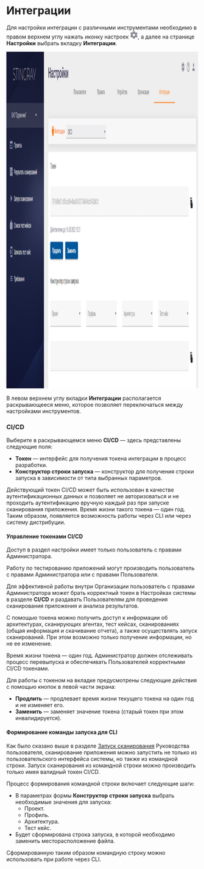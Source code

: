 # Интеграции

  <p>Для настройки интеграции с различными инструментами необходимо в правом верхнем углу нажать иконку настроек <img height="21" src="assets/images/image82.png" width="20" />, а далее на странице <strong>Настройки</strong> выбрать вкладку <strong>Интеграции</strong>.</p>
  <p style="text-align: center"><img height="882" src="assets/images/image33.png" style="cursor: nesw-resize;" width="100%" /></p>
  <p>В левом верхнем углу вкладки <strong>Интеграции</strong> располагается раскрывающееся меню, которое позволяет переключаться между настройками инструментов.</p>
  <h3>CI/CD</h3>
  <p>Выберите в раскрывающемся меню <strong>CI/CD</strong> — здесь представлены следующие поля:</p>
  <ul class="Disc">
    <li><strong>Токен</strong> — интерфейс для получения токена интеграции в процесс разработки.</li>
    <li><strong>Конструктор строки запуска</strong> — конструктор для получения строки запуска в зависимости от типа выбранных параметров.</li>
  </ul>
  <p>Действующий токен CI/CD может быть использован в качестве аутентификационных данных и позволяет не авторизоваться и не проходить аутентификацию вручную каждый раз при запуске сканирования приложения. Время жизни такого токена — один год. Таким образом, появляется возможность работы через CLI или через систему дистрибуции.</p>
  <h4>Управление токенами CI/CD</h4>
  <p>Доступ в раздел настройки имеет только пользователь с правами Администратора.</p>
  <p>Работу по тестированию приложений могут производить пользователь с правами Администратора или с правами Пользователя.</p>
  <p>Для эффективной работы внутри Организации пользователь с правами Администратора может брать корректный токен в Настройках системы в разделе <strong>CI/CD</strong> и раздавать Пользователям для проведения сканирования приложения и анализа результатов.</p>
  <p>С помощью токена можно получить доступ к информации об архитектурах, сканирующих агентах, тест кейсах, сканированиях (общая информация и скачивание отчета), а также осуществлять запуск сканирований. При этом возможно только получение информации, но не ее изменение.</p>
  <p>Время жизни токена — один год. Администратор должен отслеживать процесс перевыпуска и обеспечивать Пользователей корректными CI/CD токенами.</p>
  <p>Для работы с токеном на вкладке предусмотрены следующие действия с помощью кнопок в левой части экрана:</p>
  <ul class="Disc">
    <li><strong>Продлить</strong> — продлевает время жизни текущего токена на один год и не изменяет его.</li>
    <li><strong>Заменить</strong> — заменяет значение токена (старый токен при этом инвалидируется).</li>
  </ul>
  <h4>Формирование команды запуска для CLI</h4>
  <p>Как было сказано выше в разделе <a href="../ug/zapusk_skanirovaniya.htm" title="Запуск сканирования">Запуск сканирования</a> Руководства пользователя, сканирование приложения можно запустить не только из пользовательского интерфейса системы, но также из командной строки. Запуск сканирования из командной строки можно производить только имея валидный токен CI/CD. </p>
  <p>Процесс формирования командной строки включает следующие шаги:</p>
  <ul class="Disc">
    <li>В параметрах формы <strong>Конструктор строки запуска</strong> выбрать необходимые значения для запуска:
      <ul>
        <li>Проект.</li>
        <li>Профиль.</li>
        <li>Архитектура.</li>
        <li>Тест кейс.</li>
      </ul>
    </li>
    <li>Будет сформирована строка запуска, в которой необходимо заменить месторасположение файла.</li>
  </ul>
  <p>Сформированную таким образом командную строку можно использовать при работе через CLI.</p>
  <p> </p>
</body>
</html>